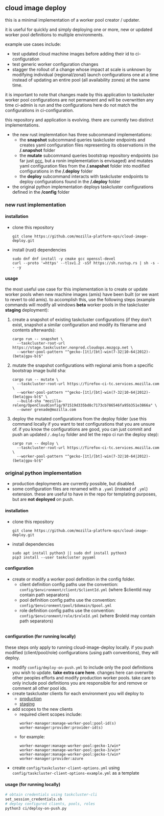 ## cloud image deploy

this is a minimal implementation of a worker pool creator / updater.

it is useful for quickly and simply deploying one or more, new or updated worker pool definitions to multiple environments.

example use cases include:
* test updated cloud machine images before adding their id to ci-configuration
* test generic worker configuration changes
* stagger the rollout of a change whose impact at scale is unknown by modifying individual (regional/zonal) launch configurations one at a time instead of updating an entire pool (all availability zones) at the same time.

it is important to note that changes made by this application to taskcluster worker pool configurations are not permanent and will be overwritten any time ci-admin is run and the configurations here do not match the configurations in ci-configuration.

this repository and application is evolving. there are currently two distinct implementations.
* the new rust implemntation has three subcommand implementations:
  * the **snapshot** subcommand queries taskcluster endpoints and creates yaml configuration files representing its observations in the **/.snapshot** folder
  * the **mutate** subcommand queries bootstrap repository endpoints (so far just [occ](https://github.com/mozilla-releng/OpenCloudConfig), but a ronin implementation is envisaged) and mutates yaml configuration files from the **/.snapshot** folder into modified configurations in the **/.deploy** folder
  * the **deploy** subcommand interacts with taskcluster endpoints to deploy configurations found in the **/.deploy** folder
* the original python implementation deploys taskcluster configurations defined in the **/config** folder

### new rust implementation

#### installation

* clone this repository
  ```
  git clone https://github.com/mozilla-platform-ops/cloud-image-deploy.git
  ```
* install (rust) dependencies
  ```
  sudo dnf dnf install -y cmake gcc openssl-devel
  curl --proto '=https' --tlsv1.2 -sSf https://sh.rustup.rs | sh -s -- -y
  ```

#### usage

the most useful use case for this implementation is to create or update worker pools when new machine images (amis) have been built (or we want to revert to old amis). to accomplish this, use the following steps (example commands will modify all windows **beta** worker pools in the taskcluster **staging** deployment):
1. create a snapshot of existing taskcluster configurations (if they don't exist, snapshot a similar configuration and modify its filename and contents afterwards):
   ```
   cargo run -- snapshot \
     --taskcluster-root-url https://stage.taskcluster.nonprod.cloudops.mozgcp.net \
     --worker-pool-pattern "^gecko-[1t]/[bt]-win(7-32|10-64|2012)-(beta|gpu-b)$"
   ```
2. mutate the snapshot configurations with regional amis from a specific bootstrap image build sha:
   ```
   cargo run -- mutate \
     --taskcluster-root-url https://firefox-ci-tc.services.mozilla.com \
     --worker-pool-pattern "^gecko-[1t]/[bt]-win(7-32|10-64|2012)-(beta|gpu-b)$" \
     --build-sha "mozilla-releng/OpenCloudConfig/971519d335bd8c7173cb786546fa95b351e3866a" \
     --owner grenade@mozilla.com
   ```
3. deploy the mutated configurations from the deploy folder (use this command locally if you want to test configurations that you are unsure of. if you know the configurations are good, you can just commit and push an updated `/.deploy` folder and let the repo ci run the deploy step):
   ```
   cargo run -- deploy \
     --taskcluster-root-url https://firefox-ci-tc.services.mozilla.com \
     --worker-pool-pattern "^gecko-[1t]/[bt]-win(7-32|10-64|2012)-(beta|gpu-b)$"
   ```

### original python implementation

* production deployments are currently possible, but disabled.
* some configuration files are renamed with a `.yaml` (instead of `.yml`) extension. these are useful to have in the repo for templating purposes, but are **not deployed** on push.

#### installation

* clone this repository
  ```
  git clone https://github.com/mozilla-platform-ops/cloud-image-deploy.git
  ```
* install dependencies
  ```
  sudo apt install python3 || sudo dnf install python3
  pip3 install --user taskcluster pyyaml
  ```

#### configuration

* create or modify a worker pool definition in the config folder.
  * client definition config paths use the convention: `config/$environment/client/$clientId.yml` (where $clientId may contain path separators)
  * pool definition config paths use the convention: `config/$environment/pool/$domain/$pool.yml`
  * role definition config paths use the convention: `config/$environment/role/$roleId.yml` (where $roleId may contain path separators)
  ```

#### configuration (for running locally)
these steps only apply to running cloud-image-deploy locally. if you push modified (client/pool/role) configurations (using path conventions), they will deploy.

* modify `config/deploy-on-push.yml` to include only the pool definitions you wish to update. **take extra care here**. changes here can overwrite other peoples efforts and modify production worker pools. take care to only include pool definitions you are responsible for and remove or comment all other pool ids.
* create taskcluster clients for each environment you will deploy to
  * [production](https://firefox-ci-tc.services.mozilla.com/auth/clients)
  * [staging](https://stage.taskcluster.nonprod.cloudops.mozgcp.net/auth/clients)
* add scopes to the new clients
  * required client scopes include:
      ```
      worker-manager:manage-worker-pool:pool-id(s)
      worker-manager:provider:provider-id(s)
      ```
  * for example:
      ```
      worker-manager:manage-worker-pool:gecko-1/win*
      worker-manager:manage-worker-pool:gecko-3/win*
      worker-manager:manage-worker-pool:gecko-t/win*
      worker-manager:provider:azure
      ```
* create `config/taskcluster-client-options.yml` using `config/taskcluster-client-options-example.yml` as a template

#### usage (for running locally)
```bash
# obtain credentials using taskcluster-cli
set_session_credentials.sh
# deploy configured clients, pools, roles
python3 ci/deploy-on-push.py
```
